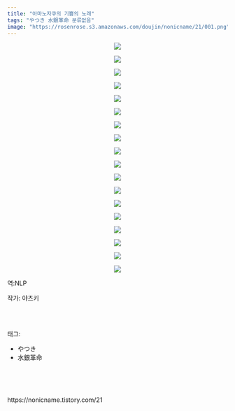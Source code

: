 ```yaml
---
title: "아마노자쿠의 기쁨의 노래"
tags: "やつき 水銀革命 분류없음"
image: "https://rosenrose.s3.amazonaws.com/doujin/nonicname/21/001.png"
---
```

<div class="article">
<div class="tt_article_useless_p_margin"><p style="text-align: center; clear: none; float: none;"><img src="{{ site.imgserver1 }}/nonicname/21/001.png"/></p><p style="text-align: center; clear: none; float: none;"><img src="{{ site.imgserver1 }}/nonicname/21/002.png"/></p><p style="text-align: center; clear: none; float: none;"><img src="{{ site.imgserver1 }}/nonicname/21/003.png"/></p><p style="text-align: center; clear: none; float: none;"><img src="{{ site.imgserver1 }}/nonicname/21/004.png"/></p><p style="text-align: center; clear: none; float: none;"><img src="{{ site.imgserver1 }}/nonicname/21/005.png"/></p><p style="text-align: center; clear: none; float: none;"><img src="{{ site.imgserver1 }}/nonicname/21/006.png"/></p><p style="text-align: center; clear: none; float: none;"><img src="{{ site.imgserver1 }}/nonicname/21/007.png"/></p><p style="text-align: center; clear: none; float: none;"><img src="{{ site.imgserver1 }}/nonicname/21/008.png"/></p><p style="text-align: center; clear: none; float: none;"><img src="{{ site.imgserver1 }}/nonicname/21/009.png"/></p><p style="text-align: center; clear: none; float: none;"><img src="{{ site.imgserver1 }}/nonicname/21/010.png"/></p><p style="text-align: center; clear: none; float: none;"><img src="{{ site.imgserver1 }}/nonicname/21/011.png"/></p><p style="text-align: center; clear: none; float: none;"><img src="{{ site.imgserver1 }}/nonicname/21/012.png"/></p><p style="text-align: center; clear: none; float: none;"><img src="{{ site.imgserver1 }}/nonicname/21/013.png"/></p><p style="text-align: center; clear: none; float: none;"><img src="{{ site.imgserver1 }}/nonicname/21/014.png"/></p><p style="text-align: center; clear: none; float: none;"><img src="{{ site.imgserver1 }}/nonicname/21/015.png"/></p><p style="text-align: center; clear: none; float: none;"><img src="{{ site.imgserver1 }}/nonicname/21/016.png"/></p><p style="text-align: center; clear: none; float: none;"><img src="{{ site.imgserver1 }}/nonicname/21/017.png"/></p><p style="text-align: center; clear: none; float: none;"><img src="{{ site.imgserver1 }}/nonicname/21/018.png"/></p><p>역:NLP<br/></p></div>
<p>작가: 야츠키</p><br/>
</div><br/>
<div class="tagTrail">
<p>태그: </p>
<ul>
<li>やつき</li>
<li>水銀革命</li>
</ul>
</div><br/>
<div class="cb_lstcomment">
</div><br/>

<br/>
<p id="refer">https://nonicname.tistory.com/21</p>
<br/>

